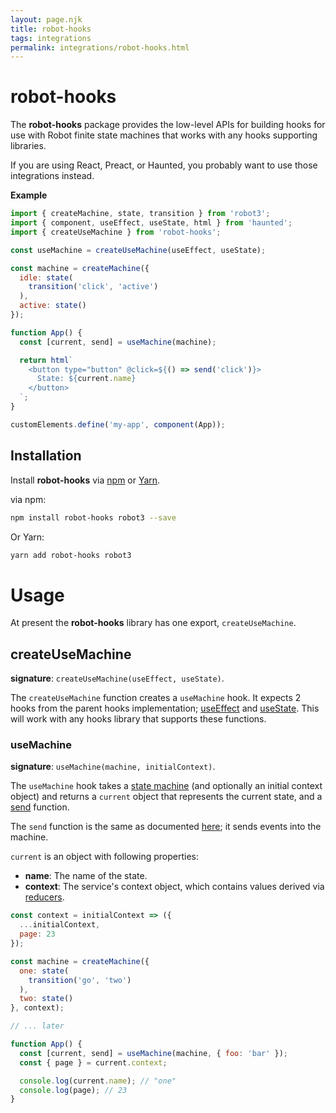 ```yaml
---
layout: page.njk
title: robot-hooks
tags: integrations
permalink: integrations/robot-hooks.html
---
```


# robot-hooks

The __robot-hooks__ package provides the low-level APIs for building hooks for use with Robot finite state machines that works with any hooks supporting libraries.

If you are using React, Preact, or Haunted, you probably want to use those integrations instead.

__Example__

```js
import { createMachine, state, transition } from 'robot3';
import { component, useEffect, useState, html } from 'haunted';
import { createUseMachine } from 'robot-hooks';

const useMachine = createUseMachine(useEffect, useState);

const machine = createMachine({
  idle: state(
    transition('click', 'active')
  ),
  active: state()
});

function App() {
  const [current, send] = useMachine(machine);

  return html`
    <button type="button" @click=${() => send('click')}>
      State: ${current.name}
    </button>
  `;
}

customElements.define('my-app', component(App));
```

## Installation

Install __robot-hooks__ via [npm](https://www.npmjs.com/) or [Yarn](https://yarnpkg.com).

via npm:

```bash
npm install robot-hooks robot3 --save
```

Or Yarn:

```bash
yarn add robot-hooks robot3
```

# Usage

At present the __robot-hooks__ library has one export, `createUseMachine`.

## createUseMachine

__signature__: `createUseMachine(useEffect, useState)`.

The `createUseMachine` function creates a `useMachine` hook. It expects 2 hooks from the parent hooks implementation; [useEffect](https://reactjs.org/docs/hooks-reference.html#useeffect) and [useState](https://reactjs.org/docs/hooks-reference.html#usestate). This will work with any hooks library that supports these functions.

### useMachine

__signature__: `useMachine(machine, initialContext)`.

The `useMachine` hook takes a [state machine](../api/createMachine.html) (and optionally an initial context object) and returns a `current` object that represents the current state, and a [send](../api/interpret.html#send) function.

The `send` function is the same as documented [here](../api/interpret.html#send); it sends events into the machine.

`current` is an object with following properties:

* __name__: The name of the state.
* __context__: The service's context object, which contains values derived via [reducers](../api/reduce.html).

```js
const context = initialContext => ({
  ...initialContext,
  page: 23
});

const machine = createMachine({
  one: state(
    transition('go', 'two')
  ),
  two: state()
}, context);

// ... later

function App() {
  const [current, send] = useMachine(machine, { foo: 'bar' });
  const { page } = current.context;

  console.log(current.name); // "one"
  console.log(page); // 23
}
```
